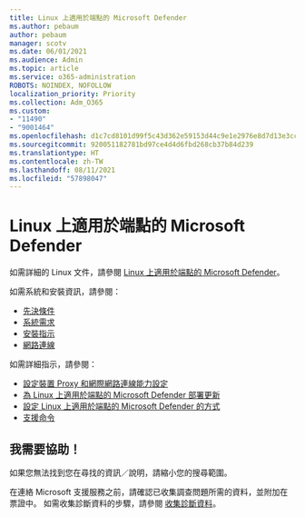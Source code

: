 ```yaml
---
title: Linux 上適用於端點的 Microsoft Defender
ms.author: pebaum
author: pebaum
manager: scotv
ms.date: 06/01/2021
ms.audience: Admin
ms.topic: article
ms.service: o365-administration
ROBOTS: NOINDEX, NOFOLLOW
localization_priority: Priority
ms.collection: Adm_O365
ms.custom:
- "11490"
- "9001464"
ms.openlocfilehash: d1c7cd8101d99f5c43d362e59153d44c9e1e2976e8d7d13e3cccd28d9c31677c
ms.sourcegitcommit: 920051182781bd97ce4d4d6fbd268cb37b84d239
ms.translationtype: HT
ms.contentlocale: zh-TW
ms.lasthandoff: 08/11/2021
ms.locfileid: "57898047"
---
```

# <a name="microsoft-defender-for-endpoint-on-linux"></a>Linux 上適用於端點的 Microsoft Defender

如需詳細的 Linux 文件，請參閱 [Linux 上適用於端點的 Microsoft Defender](https://docs.microsoft.com/microsoft-365/security/defender-endpoint/microsoft-defender-endpoint-linux)。

如需系統和安裝資訊，請參閱：

- [先決條件](https://docs.microsoft.com/microsoft-365/security/defender-endpoint/microsoft-defender-endpoint-linux#prerequisites)
- [系統需求](https://docs.microsoft.com/microsoft-365/security/defender-endpoint/microsoft-defender-endpoint-linux#system-requirements)
- [安裝指示](https://docs.microsoft.com/microsoft-365/security/defender-endpoint/microsoft-defender-endpoint-linux#installation-instructions)
- [網路連線](https://docs.microsoft.com/microsoft-365/security/defender-endpoint/microsoft-defender-endpoint-linux#network-connections)

如需詳細指示，請參閱：

- [設定裝置 Proxy 和網際網路連線能力設定](https://docs.microsoft.com/microsoft-365/security/defender-endpoint/configure-proxy-internet#enable-access-to-microsoft-defender-atp-service-urls-in-the-proxy-server)
- [為 Linux 上適用於端點的 Microsoft Defender 部署更新](https://docs.microsoft.com/microsoft-365/security/defender-endpoint/linux-updates)
- [設定 Linux 上適用於端點的 Microsoft Defender 的方式](https://docs.microsoft.com/microsoft-365/security/defender-endpoint/microsoft-defender-endpoint-linux#how-to-configure-microsoft-defender-for-endpoint-on-linux)
- [支援命令](https://docs.microsoft.com/microsoft-365/security/defender-endpoint/linux-resources#supported-commands)

## <a name="i-need-help"></a>我需要協助！

如果您無法找到您在尋找的資訊／說明，請縮小您的搜尋範圍。

在連絡 Microsoft 支援服務之前，請確認已收集調查問題所需的資料，並附加在票證中。 如需收集診斷資料的步驟，請參閱 [收集診斷資料](https://docs.microsoft.com/microsoft-365/security/defender-endpoint/linux-resources#collect-diagnostic-information)。